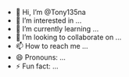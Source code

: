 - 👋 Hi, I’m @Tony135na
- 👀 I’m interested in ...
- 🌱 I’m currently learning ...
- 💞️ I’m looking to collaborate on ...
- 📫 How to reach me ...
- 😄 Pronouns: ...
- ⚡ Fun fact: ...

<!---
Tony135na/Tony135na is a ✨ special ✨ repository because its `README.md` (this file) appears on your GitHub profile.
You can click the Preview link to take a look at your changes.
--->
